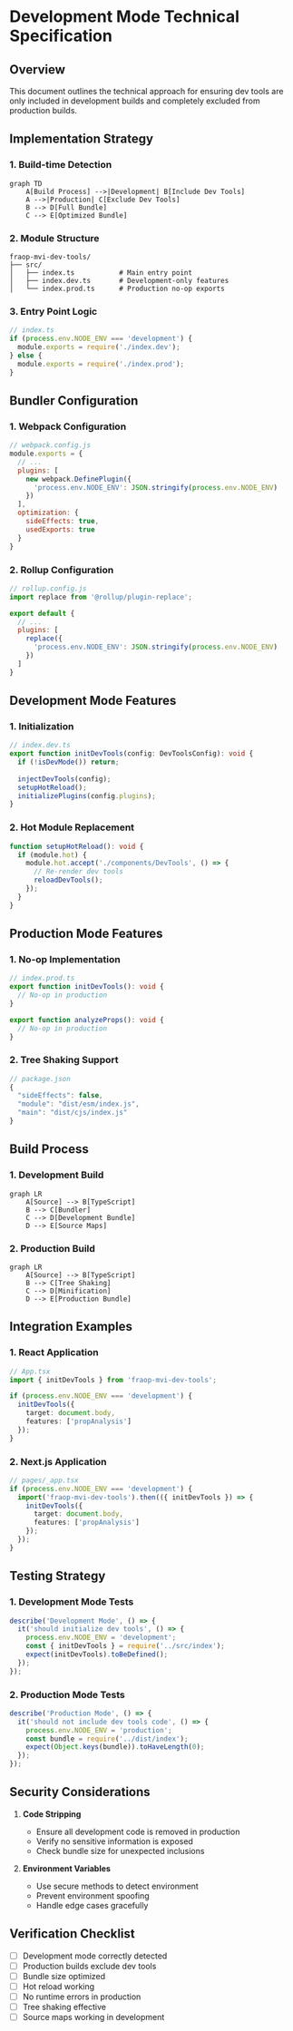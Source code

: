 # Development Mode Technical Specification

## Overview

This document outlines the technical approach for ensuring dev tools are only included in development builds and completely excluded from production builds.

## Implementation Strategy

### 1. Build-time Detection

```mermaid
graph TD
    A[Build Process] -->|Development| B[Include Dev Tools]
    A -->|Production| C[Exclude Dev Tools]
    B --> D[Full Bundle]
    C --> E[Optimized Bundle]
```

### 2. Module Structure

```
fraop-mvi-dev-tools/
├── src/
│   ├── index.ts           # Main entry point
│   ├── index.dev.ts       # Development-only features
│   └── index.prod.ts      # Production no-op exports
```

### 3. Entry Point Logic

```typescript
// index.ts
if (process.env.NODE_ENV === 'development') {
  module.exports = require('./index.dev');
} else {
  module.exports = require('./index.prod');
}
```

## Bundler Configuration

### 1. Webpack Configuration

```javascript
// webpack.config.js
module.exports = {
  // ...
  plugins: [
    new webpack.DefinePlugin({
      'process.env.NODE_ENV': JSON.stringify(process.env.NODE_ENV)
    })
  ],
  optimization: {
    sideEffects: true,
    usedExports: true
  }
}
```

### 2. Rollup Configuration

```javascript
// rollup.config.js
import replace from '@rollup/plugin-replace';

export default {
  // ...
  plugins: [
    replace({
      'process.env.NODE_ENV': JSON.stringify(process.env.NODE_ENV)
    })
  ]
}
```

## Development Mode Features

### 1. Initialization

```typescript
// index.dev.ts
export function initDevTools(config: DevToolsConfig): void {
  if (!isDevMode()) return;
  
  injectDevTools(config);
  setupHotReload();
  initializePlugins(config.plugins);
}
```

### 2. Hot Module Replacement

```typescript
function setupHotReload(): void {
  if (module.hot) {
    module.hot.accept('./components/DevTools', () => {
      // Re-render dev tools
      reloadDevTools();
    });
  }
}
```

## Production Mode Features

### 1. No-op Implementation

```typescript
// index.prod.ts
export function initDevTools(): void {
  // No-op in production
}

export function analyzeProps(): void {
  // No-op in production
}
```

### 2. Tree Shaking Support

```typescript
// package.json
{
  "sideEffects": false,
  "module": "dist/esm/index.js",
  "main": "dist/cjs/index.js"
}
```

## Build Process

### 1. Development Build

```mermaid
graph LR
    A[Source] --> B[TypeScript]
    B --> C[Bundler]
    C --> D[Development Bundle]
    D --> E[Source Maps]
```

### 2. Production Build

```mermaid
graph LR
    A[Source] --> B[TypeScript]
    B --> C[Tree Shaking]
    C --> D[Minification]
    D --> E[Production Bundle]
```

## Integration Examples

### 1. React Application

```typescript
// App.tsx
import { initDevTools } from 'fraop-mvi-dev-tools';

if (process.env.NODE_ENV === 'development') {
  initDevTools({
    target: document.body,
    features: ['propAnalysis']
  });
}
```

### 2. Next.js Application

```typescript
// pages/_app.tsx
if (process.env.NODE_ENV === 'development') {
  import('fraop-mvi-dev-tools').then(({ initDevTools }) => {
    initDevTools({
      target: document.body,
      features: ['propAnalysis']
    });
  });
}
```

## Testing Strategy

### 1. Development Mode Tests

```typescript
describe('Development Mode', () => {
  it('should initialize dev tools', () => {
    process.env.NODE_ENV = 'development';
    const { initDevTools } = require('../src/index');
    expect(initDevTools).toBeDefined();
  });
});
```

### 2. Production Mode Tests

```typescript
describe('Production Mode', () => {
  it('should not include dev tools code', () => {
    process.env.NODE_ENV = 'production';
    const bundle = require('../dist/index');
    expect(Object.keys(bundle)).toHaveLength(0);
  });
});
```

## Security Considerations

1. **Code Stripping**
   - Ensure all development code is removed in production
   - Verify no sensitive information is exposed
   - Check bundle size for unexpected inclusions

2. **Environment Variables**
   - Use secure methods to detect environment
   - Prevent environment spoofing
   - Handle edge cases gracefully

## Verification Checklist

- [ ] Development mode correctly detected
- [ ] Production builds exclude dev tools
- [ ] Bundle size optimized
- [ ] Hot reload working
- [ ] No runtime errors in production
- [ ] Tree shaking effective
- [ ] Source maps working in development 